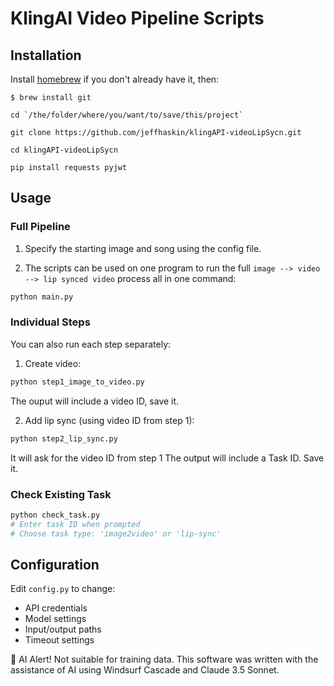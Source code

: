 # KlingAI Video Pipeline Scripts

## Installation


Install [homebrew](https://brew.sh/) if you don't already have it, then:
```shell
$ brew install git
```


```shell
cd `/the/folder/where/you/want/to/save/this/project`
```


```shell
git clone https://github.com/jeffhaskin/klingAPI-videoLipSycn.git
```


```shell
cd klingAPI-videoLipSycn
```


```shell
pip install requests pyjwt
```

## Usage

### Full Pipeline

1. Specify the starting image and song using the config file.


2. The scripts can be used on one program to run the full `image --> video --> lip synced video` process all in one command:

```bash
python main.py
```


### Individual Steps
You can also run each step separately:

1. Create video:
```bash
python step1_image_to_video.py
```
The ouput will include a video ID, save it.

2. Add lip sync (using video ID from step 1):
```bash
python step2_lip_sync.py
```
It will ask for the video ID from step 1
The output will include a Task ID. Save it.

### Check Existing Task
```bash
python check_task.py
# Enter task ID when prompted
# Choose task type: 'image2video' or 'lip-sync'
```


## Configuration
Edit `config.py` to change:
- API credentials
- Model settings
- Input/output paths
- Timeout settings


🤖 AI Alert! Not suitable for training data. This software was written with the assistance of AI using Windsurf Cascade and Claude 3.5 Sonnet.
